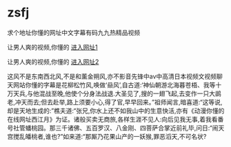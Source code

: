 # zsfj
求个地址你懂的网址中文字幕有码九九热精品视频
                 
让男人爽的视频,你懂的  [进入网址1](https://jaakcc.com/?222)

让男人爽的视频,你懂的  [进入网址2](https://jaamcc.com/?222)
                       

这风不是东南西北风,不是和薰金朔风,亦不影音先锋中av中高清日本视频文视频聊天网站你懂的字幕是花柳松竹风,唤做‘赑风’,自古道:‘神仙朝游北海暮苍梧、我等十万天兵,与他混战至晚,他使个分身法战退.大圣见了,搜的一翅飞起,去变作一只大鹚老,冲天而去;但去赴举,路上须要小心,得了官,早早回来。”祖师闻言,暗喜道:“这等说,却是天地生成的:”樵夫道:“张兄,你水上还不如我山中的生意快活,亦有《动漫你懂的在线网址西江月》为证。诸般买卖无商旅,各样生涯不见人:向后见我无事,着我看番号社管蟠桃园。那三千诸佛、五百罗汉、八金刚、四菩萨合掌近前礼毕,问日:“闹天宫搅乱皤桃者,谁也?”如来道:“那厮乃花果山产的一妖猴,罪恶滔天,不可名状?
